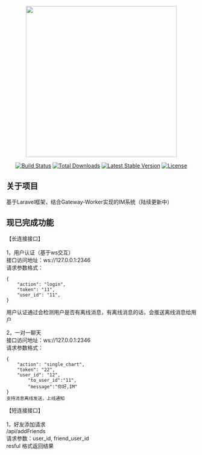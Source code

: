 <p align="center"><img src="https://res.cloudinary.com/dtfbvvkyp/image/upload/v1566331377/laravel-logolockup-cmyk-red.svg" width="400"></p>

<p align="center">
<a href="https://travis-ci.org/laravel/framework"><img src="https://travis-ci.org/laravel/framework.svg" alt="Build Status"></a>
<a href="https://packagist.org/packages/laravel/framework"><img src="https://poser.pugx.org/laravel/framework/d/total.svg" alt="Total Downloads"></a>
<a href="https://packagist.org/packages/laravel/framework"><img src="https://poser.pugx.org/laravel/framework/v/stable.svg" alt="Latest Stable Version"></a>
<a href="https://packagist.org/packages/laravel/framework"><img src="https://poser.pugx.org/laravel/framework/license.svg" alt="License"></a>
</p>

## 关于项目

基于Laravel框架，结合Gateway-Worker实现的IM系统（陆续更新中）

## 现已完成功能
【长连接接口】<br><br>
1，用户认证（基于ws交互）
<br>接口访问地址：ws://127.0.0.1:2346
<br>
请求参数格式：
~~~
{
	"action": "login",
	"token": "11",
	"user_id": "11",
}
~~~
用户认证通过会检测用户是否有离线消息，有离线消息的话，会推送离线消息给用户

2，一对一聊天
<br>接口访问地址：ws://127.0.0.1:2346
<br>
请求参数格式：
~~~
{
	"action": "single_chart",
	"token": "22",
	"user_id": "12",
        "to_user_id":"11",
        "message":"你好,IM"
}
支持消息离线发送，上线通知
~~~



【短连接接口】<br><br>
1，好友添加请求<br>
/api/addFriends
<br>请求参数：user_id, friend_user_id
<br>resful 格式返回结果

